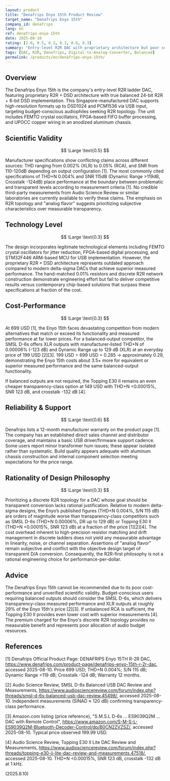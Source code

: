 ```yaml
---
layout: product
title: "Denafrips Enyo 15th Product Review"
target_name: "Denafrips Enyo 15th"
company_id: denafrips
lang: en
ref: denafrips-enyo-15th
date: 2025-08-10
rating: [2.0, 0.5, 0.3, 0.3, 0.6, 0.3]
summary: "Entry-level R2R DAC with proprietary architecture but poor scientific validity and terrible cost-performance versus modern alternatives"
tags: [DAC, R2R, Denafrips, Digital-to-Analog-Converter, Balanced]
permalink: /products/en/denafrips-enyo-15th/
---
```


## Overview

The Denafrips Enyo 15th is the company's entry-level R2R ladder DAC, featuring proprietary R2R + DSD architecture with true balanced 24-bit R2R + 6-bit DSD implementation. This Singapore-manufactured DAC supports high-resolution formats up to DSD1024 and PCM1536 via USB input, targeting budget-conscious audiophiles seeking R2R topology. The unit includes FEMTO crystal oscillators, FPGA-based FIFO buffer processing, and UPOCC copper wiring in an anodized aluminum chassis.

## Scientific Validity

$$ \Large \text{0.5} $$

Manufacturer specifications show conflicting claims across different sources: THD ranging from 0.002% (XLR) to 0.05% (RCA), and SNR from 110-120dB depending on output configuration [1]. The most commonly cited specifications of THD+N 0.004% and SNR 115dB (Dynamic Range >119dB, Crosstalk -124dB) place performance at the boundary between problematic and transparent levels according to measurement criteria [1]. No credible third-party measurements from Audio Science Review or similar laboratories are currently available to verify these claims. The emphasis on R2R topology and "analog flavor" suggests prioritizing subjective characteristics over measurable transparency.

## Technology Level

$$ \Large \text{0.3} $$

The design incorporates legitimate technological elements including FEMTO crystal oscillators for jitter reduction, FPGA-based digital processing, and STM32F446 ARM-based MCU for USB implementation. However, the proprietary R2R + DSD architecture represents outdated approach compared to modern delta-sigma DACs that achieve superior measured performance. The hand-matched 0.01% resistors and discrete R2R network construction demonstrate engineering effort but fail to deliver competitive results versus contemporary chip-based solutions that surpass these specifications at fraction of the cost.

## Cost-Performance

$$ \Large \text{0.3} $$

At 699 USD [1], the Enyo 15th faces devastating competition from modern alternatives that match or exceed its functionality and measured performance at far lower prices. For a balanced-output competitor, the SMSL D-6s offers XLR outputs with manufacturer-listed THD+N of 0.00006% (-123 dB) and Dynamic Range up to 129 dB (XLR) at an everyday price of 199 USD [2][3]. 199 USD ÷ 699 USD = 0.285 → approximately 0.29, demonstrating the Enyo 15th costs about 3.5× more for equivalent or superior measured performance and the same balanced-output functionality.

If balanced outputs are not required, the Topping E30 II remains an even cheaper transparency-class option at 149 USD with THD+N <0.00015%, SNR 123 dB, and crosstalk -132 dB [4].

## Reliability & Support

$$ \Large \text{0.6} $$

Denafrips lists a 12-month manufacturer warranty on the product page [1]. The company has an established direct sales channel and distributor coverage, and maintains a basic USB driver/firmware support cadence. Some users report minor transformer hum issues; these appear isolated rather than systematic. Build quality appears adequate with aluminum chassis construction and internal component selection meeting expectations for the price range.

## Rationality of Design Philosophy

$$ \Large \text{0.3} $$

Prioritizing a discrete R2R topology for a DAC whose goal should be transparent conversion lacks rational justification. Relative to modern delta-sigma designs, the Enyo’s published figures (THD+N 0.004%, S/N 115 dB) are orders of magnitude worse than transparency-class competitors such as SMSL D-6s (THD+N 0.00006%, DR up to 129 dB) or Topping E30 II (THD+N <0.00015%, SNR 123 dB) at a fraction of the price [1][2][4]. The cost overhead inherent to high-precision resistor matching and drift management in discrete ladders does not yield any measurable advantage in linearity, noise, or channel separation. Assertions of "analog flavor" remain subjective and conflict with the objective design target of transparent D/A conversion. Consequently, the R2R-first philosophy is not a rational engineering choice for performance-per-dollar.

## Advice

The Denafrips Enyo 15th cannot be recommended due to its poor cost-performance and unverified scientific validity. Budget-conscious users requiring balanced outputs should consider the SMSL D-6s, which delivers transparency-class measured performance and XLR outputs at roughly 29% of the Enyo 15th's price [2][3]. If unbalanced RCA is sufficient, the Topping E30 II provides even lower cost with superior measurements [4]. The premium charged for the Enyo's discrete R2R topology provides no measurable benefit and represents poor allocation of audio budget resources.

## References

[1] Denafrips Official Product Page: DENAFRIPS Enyo 15TH R-2R DAC, https://www.denafrips.com/product-page/denafrips-enyo-15th-r-2r-dac, accessed 2025-08-10. Price 699 USD; THD+N 0.004%; S/N 115 dB; Dynamic Range >119 dB; Crosstalk -124 dB; Warranty 12 months.

[2] Audio Science Review, SMSL D-6s Balanced USB DAC Review and Measurements, https://www.audiosciencereview.com/forum/index.php?threads/smsl-d-6s-balanced-usb-dac-review.45498/, accessed 2025-08-10. Independent measurements (SINAD ≈ 120 dB) confirming transparency-class performance.

[3] Amazon.com listing (price reference), "S.M.S.L D-6s ... ES9039Q2M ... DAC with Remote Control", https://www.amazon.com/S-M-S-L-ES9039Q2M-Bluetooth-Decoder-Control/dp/B0CN2ZVZSZ/, accessed 2025-08-10. Typical price observed 199.99 USD.

[4] Audio Science Review, Topping E30 II Lite DAC Review and Measurements, https://www.audiosciencereview.com/forum/index.php?threads/topping-e30-ii-lite-dac-review-and-measurements.47518/, accessed 2025-08-10. THD+N <0.00015%, SNR 123 dB, crosstalk -132 dB at 1 kHz. 

(2025.8.10)